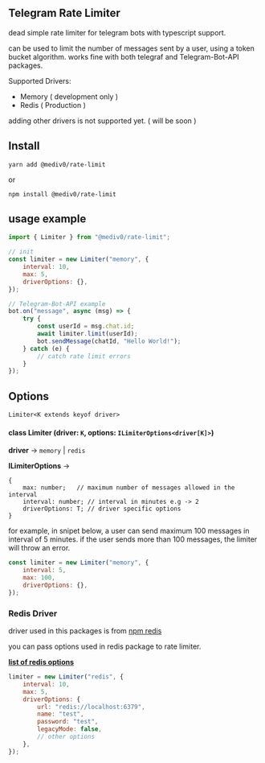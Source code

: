 ## Telegram Rate Limiter

dead simple rate limiter for telegram bots with typescript support.

can be used to limit the number of messages sent by a user, using a token bucket algorithm. works fine with both telegraf and Telegram-Bot-API packages.

Supported Drivers:

-   Memory ( development only )
-   Redis ( Production )

adding other drivers is not supported yet. ( will be soon )

## Install

```
yarn add @mediv0/rate-limit
```
or
```
npm install @mediv0/rate-limit
```

## usage example

```js
import { Limiter } from "@mediv0/rate-limit";

// init
const limiter = new Limiter("memory", {
    interval: 10,
    max: 5,
    driverOptions: {},
});

// Telegram-Bot-API example
bot.on("message", async (msg) => {
    try {
        const userId = msg.chat.id;
        await limiter.limit(userId);
        bot.sendMessage(chatId, "Hello World!");
    } catch (e) {
        // catch rate limit errors
    }
});
```

## Options

`Limiter<K extends keyof driver>`

#### class Limiter (driver: `K`, options: `ILimiterOptions<driver[K]>`)

**driver** -> `memory` | `redis`

**ILimiterOptions** ->

```
{
    max: number;   // maximum number of messages allowed in the interval
    interval: number; // interval in minutes e.g -> 2
    driverOptions: T; // driver specific options
}
```

for example, in snipet below, a user can send maximum 100 messages in interval of 5 minutes. if the user sends more than 100 messages, the limiter will throw an error.

```js
const limiter = new Limiter("memory", {
    interval: 5,
    max: 100,
    driverOptions: {},
});
```

### Redis Driver

driver used in this packages is from [npm redis](https://www.npmjs.com/package/redis)

you can pass options used in redis package to rate limiter.

**[list of redis options](https://github.com/redis/node-redis/blob/HEAD/docs/client-configuration.md)**

```js
limiter = new Limiter("redis", {
    interval: 10,
    max: 5,
    driverOptions: {
        url: "redis://localhost:6379",
        name: "test",
        password: "test",
        legacyMode: false,
        // other options
    },
});
```
